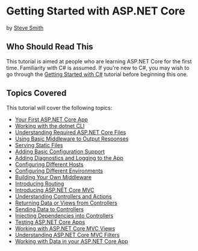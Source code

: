 # Getting Started with ASP.NET Core
by [Steve Smith](http://deviq.com/me/steve-smith)

## Who Should Read This

This tutorial is aimed at people who are learning ASP.NET Core for the first time. Familiarity with C# is assumed. If you're new to C#, you may wish to go through the [Getting Started with C#](../../../content/csharp/getting-started/intro.md) tutorial before beginning this one.

## Topics Covered

This tutorial will cover the following topics:

- [Your First ASP.NET Core App](lesson-01.md)
- [Working with the dotnet CLI](lesson-02.md)
- [Understanding Required ASP.NET Core Files](lesson-03.md)
- [Using Basic Middleware to Output Responses](lesson-04.md)
- [Serving Static Files](lesson-05.md)
- [Adding Basic Configuration Support](lesson-06.md)
- [Adding Diagnostics and Logging to the App](lesson-07.md)
- [Configuring Different Hosts](lesson-08.md)
- [Configuring Different Environments](lesson-09.md)
- [Building Your Own Middleware](lesson-10.md)
- [Introducing Routing](lesson-11.md)
- [Introducing ASP.NET Core MVC](lesson-12.md)
- [Understanding Controllers and Actions](lesson-13.md)
- [Returning Data or Views from Controllers](lesson-14.md)
- [Sending Data to Controllers](lesson-15.md)
- [Injecting Dependencies into Controllers](lesson-16.md)
- [Testing ASP.NET Core Apps](lesson-17.md)
- [Working with ASP.NET Core MVC Views](lesson-18.md)
- [Understanding ASP.NET Core MVC Filters](lesson-19.md)
- [Working with Data in your ASP.NET Core App](lesson-20.md)
